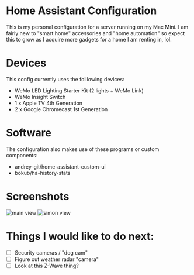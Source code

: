 # Home Assistant Configuration

This is my personal configuration for a server running on my Mac Mini. I am fairly new to "smart home" accessories and "home automation" so expect this to grow as I acquire more gadgets for a home I am renting in, lol.

# Devices
This config currently uses the folllowing devices:

- WeMo LED Lighting Starter Kit (2 lights + WeMo Link)
- WeMo Insight Switch
- 1 x Apple TV 4th Generation
- 2 x Google Chromecast 1st Generation

# Software
The configuration also makes use of these programs or custom components:

- andrey-git/home-assistant-custom-ui
- bokub/ha-history-stats

# Screenshots
![main view](https://i.imgur.com/W0ZtUMs.png)
![simon view](https://i.imgur.com/wwkewEx.png)

# Things I would like to do next:
- [ ] Security cameras / "dog cam"
- [ ] Figure out weather radar "camera"
- [ ] Look at this Z-Wave thing?
